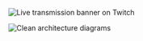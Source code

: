 ![Live transmission banner on Twitch](https://raw.githubusercontent.com/marcoshuck/streaming/dev/20210116/assets/banner.png "Banner - Twitch 01/16/2021")

![Clean architecture diagrams](https://raw.githubusercontent.com/marcoshuck/streaming/dev/20210116/assets/clean_architecture.jpg "Clean architecture")
